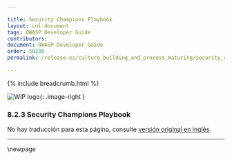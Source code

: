 ```yaml
---

title: Security Champions Playbook
layout: col-document
tags: OWASP Developer Guide
contributors:
document: OWASP Developer Guide
order: 50230
permalink: /release-es/culture_building_and_process_maturing/security_champions/security_champions_playbook/

---
```


{% include breadcrumb.html %}

<style type="text/css">
.image-right {
  height: 180px;
  display: block;
  margin-left: auto;
  margin-right: auto;
  float: right;
}
</style>

![WIP logo](../../../assets/images/dg_wip.png "Work in progress"){: .image-right }

### 8.2.3 Security Champions Playbook

No hay traducción para esta página, consulte [versión original en inglés][release1023].

----

[release1023]: https://github.com/OWASP/www-project-developer-guide/blob/main/release/10-culture-process/02-security-champions/03-security-champions-playbook.md

\newpage
